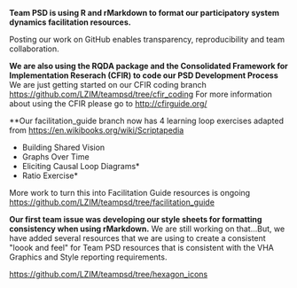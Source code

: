 **Team PSD is using R and rMarkdown to format our participatory system dynamics facilitation resources.**

Posting our work on GitHub enables transparency, reproducibility and team collaboration.

**We are also using the RQDA package and the Consolidated Framework for Implementation Reserach (CFIR) to code our PSD Development Process**
We are just getting started on our CFIR coding branch https://github.com/LZIM/teampsd/tree/cfir_coding
For more information about using the CFIR please go to http://cfirguide.org/

**Our facilitation_guide branch now has 4 learning loop exercises adapted from https://en.wikibooks.org/wiki/Scriptapedia

* Building Shared Vision
* Graphs Over Time 
* Eliciting Causal Loop Diagrams* 
* Ratio Exercise*

More work to turn this into Facilitation Guide resources is ongoing https://github.com/LZIM/teampsd/tree/facilitation_guide

**Our first team issue was developing our style sheets for formatting consistency when using rMarkdown.** 
We are still working on that...But, we have added several resources that we are using to create a consistent "loook and feel" for Team PSD resources that is consistent with the VHA Graphics and Style reporting requirements.

https://github.com/LZIM/teampsd/tree/hexagon_icons
